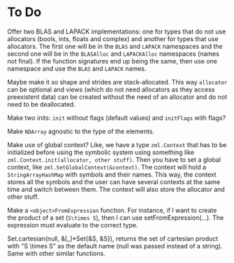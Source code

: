 # To Do

Offer two BLAS and LAPACK implementations: one for types that do not use allocators (bools, ints, floats and complex) and another for types that use allocators. The first one will be in the `BLAS` and `LAPACK` namespaces and the second one will be in the `BLASAlloc` and `LAPACKAlloc` namespaces (names not final). If the function signatures end up being the same, then use one namespace and use the `BLAS` and `LAPACK` names.

Maybe make it so shape and strides are stack-allocated. This way `allocator` can be optional and views (which do not need allocators as they access preexistent data) can be created without the need of an allocator and do not need to be deallocated.

Make two inits: `init` without flags (default values) and `initFlags` with flags?

Make `NDArray` agnostic to the type of the elements.

Make use of global context? Like, we have a type `zml.Context` that has to be initialized before using the symbolic system using something like `zml.Context.init(allocator, other stuff)`. Then you have to set a global context, like `zml.SetGlobalContext(&context)`. The context will hold a `StringArrayHashMap` with symbols and their names. This way, the context stores all the symbols and the user can have several contexts at the same time and switch between them. The context will also store the allocator and other stuff.

Make a `<object>FromExpression` function. For instance, if I want to create the product of a set (`S\times S`), then I can use setFromExpression(...). The expression must evaluate to the correct type.

Set.cartesian(null, &[_]*Set{&S, &S}), returns the set of cartesian product with "S \times S" as the default name (null was passed instead of a string). Same with other similar functions.
